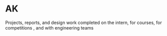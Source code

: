 # AK
Projects, reports, and design work completed on the intern, for courses, for competitions , and with engineering teams
